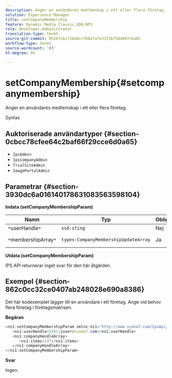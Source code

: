 ```yaml
---
description: Anger en användares medlemskap i ett eller flera företag.
solution: Experience Manager
title: setCompanyMembership
feature: Dynamic Media Classic,SDK/API
role: Developer,Administrator
translation-type: tm+mt
source-git-commit: 052bfcbcf1bd4ccf60afa7e3325bf58dd07cba85
workflow-type: tm+mt
source-wordcount: '83'
ht-degree: 0%

---
```



# setCompanyMembership{#setcompanymembership}

Anger en användares medlemskap i ett eller flera företag.

Syntax

## Auktoriserade användartyper {#section-0cbcc78cfee64c2baf66f29cce6d0a65}

* `IpsAdmin`
* `IpsCompanyAdmin`
* `TrialSiteAdmin`
* `ImagePortalAdmin`

## Parametrar {#section-3930dc6a016140178631083563598104}

**Indata (setCompanyMembershipParam)**

| Namn | Typ | Obligatoriskt | Beskrivning |
|---|---|---|---|
| `*`userHandle`*` | `xsd:sting` | Nej | Användarhandtag. |
| `*`membershipArray`*` | `types:CompanyMembershipUpdateArray` | Ja | Array med företag. |

**Utdata (setCompanyMembershipParam)**

IPS API returnerar inget svar för den här åtgärden.

## Exempel {#section-862c0cc32ce0407ab248028e690a8386}

Det här kodexemplet lägger till en användare i ett företag. Ange vid behov flera företag i företagsmatrisen.

**Begäran**

```java
<ns1:setCompanyMembershipParam xmlns:ns1="http://www.scene7.com/IpsApi/xsd">
   <ns1:userHandle>3341|juser@scene7.com</ns1:userHandle>
   <ns1:companyHandleArray>
      <ns1:items>137</ns1:items>
   </ns1:companyHandleArray>
</ns1:setCompanyMembershipParam>
```

**Svar**

Ingen.
